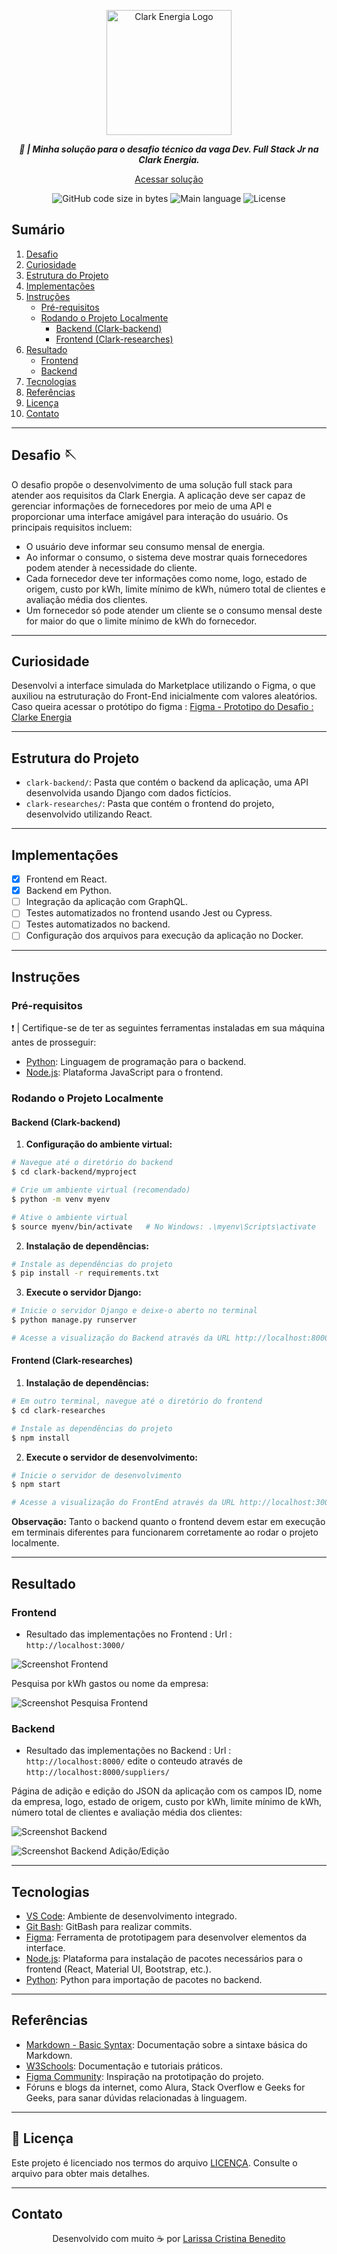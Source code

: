 <p align="center">
  <img src="https://github.com/mewmewdevart/ClarkeChallengeJr/assets/50052600/7f31b10e-bded-4aa8-a345-43f6c1c09812" alt="Clark Energia Logo" style="width: 200px;">
</p>

<p align="center">
	<b><i>
    💼 | Minha solução para o desafio técnico da vaga Dev. Full Stack Jr na Clark Energia.
  </i></b><br>
</p>

<p align="center">
	<a href="clarke-challenge-jr.vercel.app" target="_blank">Acessar solução</a> 
</p>

<p align="center">
	<img alt="GitHub code size in bytes" src="https://img.shields.io/github/languages/code-size/mewmewdevart/ClarkeChallengeJr?color=01C976" />
	<img alt="Main language" src="https://img.shields.io/github/languages/top/mewmewdevart/ClarkeChallengeJr?color=01C976"/>
	<img alt="License" src="https://img.shields.io/github/license/mewmewdevart/ClarkeChallengeJr?color=01C976"/>
</p>

## Sumário
1. [Desafio](#desafio)
2. [Curiosidade](#curiosidade)
3. [Estrutura do Projeto](#estrutura-do-projeto)
4. [Implementações](#implementações)
5. [Instruções](#instruções)
    - [Pré-requisitos](#pré-requisitos)
    - [Rodando o Projeto Localmente](#rodando-o-projeto-localmente)
      - [Backend (Clark-backend)](#backend-clark-backend)
      - [Frontend (Clark-researches)](#frontend-clark-researches)
6. [Resultado](#resultado)
    - [Frontend](#frontend)
    - [Backend](#backend)
7. [Tecnologias](#tecnologias)
8. [Referências](#referências)
9. [Licença](#licença)
10. [Contato](#contato)

---

## Desafio 🪡

O desafio propõe o desenvolvimento de uma solução full stack para atender aos requisitos da Clark Energia. A aplicação deve ser capaz de gerenciar informações de fornecedores por meio de uma API e proporcionar uma interface amigável para interação do usuário. Os principais requisitos incluem:

- O usuário deve informar seu consumo mensal de energia.
- Ao informar o consumo, o sistema deve mostrar quais fornecedores podem atender à necessidade do cliente.
- Cada fornecedor deve ter informações como nome, logo, estado de origem, custo por kWh, limite mínimo de kWh, número total de clientes e avaliação média dos clientes.
- Um fornecedor só pode atender um cliente se o consumo mensal deste for maior do que o limite mínimo de kWh do fornecedor.

---

## Curiosidade

Desenvolvi a interface simulada do Marketplace utilizando o Figma, o que auxiliou na estruturação do Front-End inicialmente com valores aleatórios.  Caso queira acessar o protótipo do figma : <a href="https://www.figma.com/file/0EY8zil2O90dwPKULIUQ2l/Clarke-Energia?type=design&node-id=0-1&mode=design&t=eG9erOGjwALgy0r4-0" target="_blank">Figma - Prototipo do Desafio : Clarke Energia</a>

---

## Estrutura do Projeto

- `clark-backend/`: Pasta que contém o backend da aplicação, uma API desenvolvida usando Django com dados fictícios.
- `clark-researches/`: Pasta que contém o frontend do projeto, desenvolvido utilizando React.

---

## Implementações

- [x] Frontend em React.
- [x] Backend em Python.
- [ ] Integração da aplicação com GraphQL.
- [ ] Testes automatizados no frontend usando Jest ou Cypress.
- [ ] Testes automatizados no backend.
- [ ] Configuração dos arquivos para execução da aplicação no Docker.

---

## Instruções

### Pré-requisitos

❗️ | Certifique-se de ter as seguintes ferramentas instaladas em sua máquina antes de prosseguir:

- [Python](https://www.python.org/downloads/): Linguagem de programação para o backend.
- [Node.js](https://nodejs.org/): Plataforma JavaScript para o frontend.

### Rodando o Projeto Localmente

#### Backend (Clark-backend)

1. **Configuração do ambiente virtual:**

```bash
# Navegue até o diretório do backend
$ cd clark-backend/myproject

# Crie um ambiente virtual (recomendado)
$ python -m venv myenv

# Ative o ambiente virtual
$ source myenv/bin/activate   # No Windows: .\myenv\Scripts\activate
```

2. **Instalação de dependências:**

```bash
# Instale as dependências do projeto
$ pip install -r requirements.txt
```

3. **Execute o servidor Django:**

```bash
# Inicie o servidor Django e deixe-o aberto no terminal
$ python manage.py runserver

# Acesse a visualização do Backend através da URL http://localhost:8000/
```

#### Frontend (Clark-researches)

1. **Instalação de dependências:**

```bash
# Em outro terminal, navegue até o diretório do frontend
$ cd clark-researches

# Instale as dependências do projeto
$ npm install
```

2. **Execute o servidor de desenvolvimento:**

```bash
# Inicie o servidor de desenvolvimento
$ npm start

# Acesse a visualização do FrontEnd através da URL http://localhost:3000/
```

**Observação:** Tanto o backend quanto o frontend devem estar em execução em terminais diferentes para funcionarem corretamente ao rodar o projeto localmente.

---

## Resultado

### Frontend

- Resultado das implementações no Frontend : Url : ```http://localhost:3000/```

![Screenshot Frontend](https://github.com/mewmewdevart/ClarkeChallengeJr/assets/50052600/de235313-30cc-492a-b438-252127f10537)

Pesquisa por kWh gastos ou nome da empresa:

![Screenshot Pesquisa Frontend](https://github.com/mewmewdevart/ClarkeChallengeJr/assets/50052600/cce91cb4-e9bf-4907-be10-e5fcfb8993a7)

### Backend

- Resultado das implementações no Backend : Url : ```http://localhost:8000/``` edite o conteudo através de ```http://localhost:8000/suppliers/```

Página de adição e edição do JSON da aplicação com os campos ID, nome da empresa, logo, estado de origem, custo por kWh, limite mínimo de kWh, número total de clientes e avaliação média dos clientes:

![Screenshot Backend](https://github.com/mewmewdevart/ClarkeChallengeJr/assets/50052600/94ac06b5-a5a4-4d2d-bd0e-91d0c9fb6c68)

![Screenshot Backend Adição/Edição](https://github.com/mewmewdevart/ClarkeChallengeJr/assets/50052600/1ac1c124-3b09-4e8b-928c-961b56e14f16)

---

## Tecnologias

- [VS Code](https://code.visualstudio.com/): Ambiente de desenvolvimento integrado.
- [Git Bash](https://git-scm.com/downloads): GitBash para realizar commits.
- [Figma](https://www.figma.com/): Ferramenta de prototipagem para desenvolver elementos da interface.
- [Node.js](https://nodejs.org/en): Plataforma para instalação de pacotes necessários para o frontend (React, Material UI, Bootstrap, etc.).
- [Python](https://www.python.org/downloads/): Python para importação de pacotes no backend.

---

## Referências

- [Markdown - Basic Syntax](https://www.markdownguide.org/basic-syntax/): Documentação sobre a sintaxe básica do Markdown.
- [W3Schools](https://www.w3schools.com/): Documentação e tutoriais práticos.
- [Figma Community](https://www.figma.com/community): Inspiração na prototipação do projeto.
- Fóruns e blogs da internet, como Alura, Stack Overflow e Geeks for Geeks, para sanar dúvidas relacionadas à linguagem.

---

## 📜 Licença

Este projeto é licenciado nos termos do arquivo [LICENÇA](LICENSE). Consulte o arquivo para obter mais detalhes.

---

## Contato

<p align="center">
  Desenvolvido com muito ☕ por
  <a href="https://linktr.ee/mewmewdevart" target="_blank">Larissa Cristina Benedito</a>
</p>
